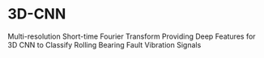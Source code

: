 # 3D-CNN
Multi-resolution Short-time Fourier Transform Providing Deep Features for 3D CNN to Classify Rolling Bearing Fault Vibration Signals
